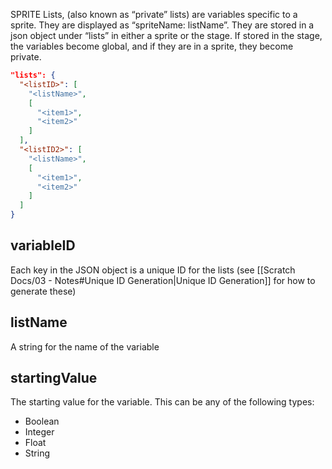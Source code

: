 SPRITE Lists, (also known as “private” lists) are variables specific to a sprite. They are displayed as “spriteName: listName”. They are stored in a json object under “lists” in either a sprite or the stage. If stored in the stage, the variables become global, and if they are in a sprite, they become private.

```json
"lists": {  
  "<listID>": [  
    "<listName>",  
    [  
      "<item1>",  
      "<item2>"  
    ]  
  ],  
  "<listID2>": [  
    "<listName>",  
    [  
      "<item1>",  
      "<item2>"  
    ]  
  ]  
}
```
  
## variableID

Each key in the JSON object is a unique ID for the lists (see [[Scratch Docs/03 - Notes#Unique ID Generation|Unique ID Generation]] for how to generate these)

## listName

A string for the name of the variable

## startingValue

The starting value for the variable. This can be any of the following types:

- Boolean
- Integer
- Float
- String